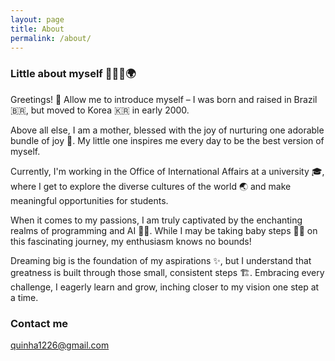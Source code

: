 ```yaml
---
layout: page
title: About
permalink: /about/
---
```


### Little about myself 👩🏻‍💻🌍

Greetings! 🌟 
Allow me to introduce myself – I was born and raised in Brazil 🇧🇷, but moved to Korea 🇰🇷 in early 2000.

Above all else, I am a mother, blessed with the joy of nurturing one adorable bundle of joy 🍼. My little one inspires me every day to be the best version of myself.

Currently, I'm working in the Office of International Affairs at a university 🎓, where I get to explore the diverse cultures of the world 🌏 and make meaningful opportunities for students.

When it comes to my passions, I am truly captivated by the enchanting realms of programming and AI 🚀🤖. While I may be taking baby steps 🚶‍♀️ on this fascinating journey, my enthusiasm knows no bounds!

Dreaming big is the foundation of my aspirations ✨, but I understand that greatness is built through those small, consistent steps 🏗️. Embracing every challenge, I eagerly learn and grow, inching closer to my vision one step at a time.

### Contact me

[quinha1226@gmail.com](mailto:quinha1226@gmail.com)
